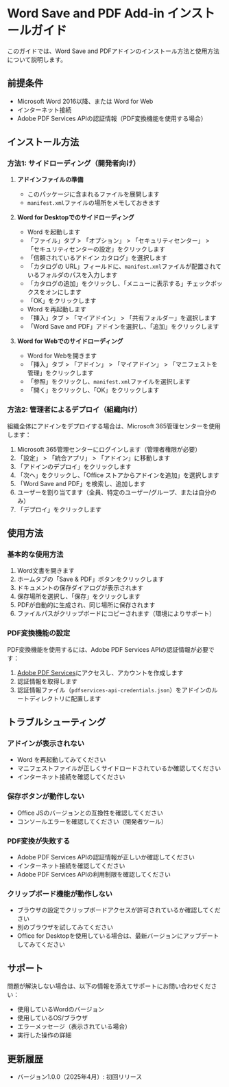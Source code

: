 # Word Save and PDF Add-in インストールガイド

このガイドでは、Word Save and PDFアドインのインストール方法と使用方法について説明します。

## 前提条件

- Microsoft Word 2016以降、または Word for Web
- インターネット接続
- Adobe PDF Services APIの認証情報（PDF変換機能を使用する場合）

## インストール方法

### 方法1: サイドローディング（開発者向け）

1. **アドインファイルの準備**
   - このパッケージに含まれるファイルを展開します
   - `manifest.xml`ファイルの場所をメモしておきます

2. **Word for Desktopでのサイドローディング**
   - Word を起動します
   - 「ファイル」タブ > 「オプション」 > 「セキュリティセンター」 > 「セキュリティセンターの設定」をクリックします
   - 「信頼されているアドイン カタログ」を選択します
   - 「カタログの URL」フィールドに、`manifest.xml`ファイルが配置されているフォルダのパスを入力します
   - 「カタログの追加」をクリックし、「メニューに表示する」チェックボックスをオンにします
   - 「OK」をクリックします
   - Word を再起動します
   - 「挿入」タブ > 「マイアドイン」 > 「共有フォルダー」を選択します
   - 「Word Save and PDF」アドインを選択し、「追加」をクリックします

3. **Word for Webでのサイドローディング**
   - Word for Webを開きます
   - 「挿入」タブ > 「アドイン」 > 「マイアドイン」 > 「マニフェストを管理」をクリックします
   - 「参照」をクリックし、`manifest.xml`ファイルを選択します
   - 「開く」をクリックし、「OK」をクリックします

### 方法2: 管理者によるデプロイ（組織向け）

組織全体にアドインをデプロイする場合は、Microsoft 365管理センターを使用します：

1. Microsoft 365管理センターにログインします（管理者権限が必要）
2. 「設定」 > 「統合アプリ」 > 「アドイン」に移動します
3. 「アドインのデプロイ」をクリックします
4. 「次へ」をクリックし、「Office ストアからアドインを追加」を選択します
5. 「Word Save and PDF」を検索し、追加します
6. ユーザーを割り当てます（全員、特定のユーザー/グループ、または自分のみ）
7. 「デプロイ」をクリックします

## 使用方法

### 基本的な使用方法

1. Word文書を開きます
2. ホームタブの「Save & PDF」ボタンをクリックします
3. ドキュメントの保存ダイアログが表示されます
4. 保存場所を選択し、「保存」をクリックします
5. PDFが自動的に生成され、同じ場所に保存されます
6. ファイルパスがクリップボードにコピーされます（環境によりサポート）

### PDF変換機能の設定

PDF変換機能を使用するには、Adobe PDF Services APIの認証情報が必要です：

1. [Adobe PDF Services](https://developer.adobe.com/document-services/)にアクセスし、アカウントを作成します
2. 認証情報を取得します
3. 認証情報ファイル（`pdfservices-api-credentials.json`）をアドインのルートディレクトリに配置します

## トラブルシューティング

### アドインが表示されない

- Word を再起動してみてください
- マニフェストファイルが正しくサイドロードされているか確認してください
- インターネット接続を確認してください

### 保存ボタンが動作しない

- Office JSのバージョンとの互換性を確認してください
- コンソールエラーを確認してください（開発者ツール）

### PDF変換が失敗する

- Adobe PDF Services APIの認証情報が正しいか確認してください
- インターネット接続を確認してください
- Adobe PDF Services APIの利用制限を確認してください

### クリップボード機能が動作しない

- ブラウザの設定でクリップボードアクセスが許可されているか確認してください
- 別のブラウザを試してみてください
- Office for Desktopを使用している場合は、最新バージョンにアップデートしてみてください

## サポート

問題が解決しない場合は、以下の情報を添えてサポートにお問い合わせください：

- 使用しているWordのバージョン
- 使用しているOS/ブラウザ
- エラーメッセージ（表示されている場合）
- 実行した操作の詳細

## 更新履歴

- バージョン1.0.0（2025年4月）: 初回リリース
